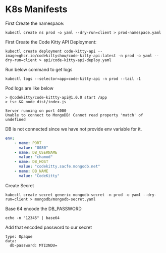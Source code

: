 # K8s Manifests 

First Create the namespace:
```shell
kubectl create ns prod -o yaml --dry-run=client > prod-namespace.yaml
```

First Create the Code Kitty API Deployment:
```shell
kubectl create deployment code-kitty-api --image=ghcr.io/codekittyshow/code-kitty-api:latest -n prod -o yaml --dry-run=client > api/code-kitty-api-deploy.yaml
```

Run below command to get logs
```shell
kubectl logs --selector=app=code-kitty-api -n prod --tail -1
```

Pod logs are like below

    > @codekitty/code-kittty-api@1.0.0 start /app
    > tsc && node dist/index.js

    Server running on port 4000
    Unable to connect to MongoDB! Cannot read property 'match' of undefined

DB is not connected since we have not provide env variable for it.
```yaml
env:
    - name: PORT
      value: "8080"
    - name: DB_USERNAME
      value: "chamod"
    - name: DB_HOST
      value: "codekitty.sacfe.mongodb.net"
    - name: DB_NAME
      value: "CodeKitty"
```

Create Secret
```shell
kubectl create secret generic mongodb-secret -n prod -o yaml --dry-run=client > mongodb/mongodb-secret.yaml
```

Base 64 encode the DB_PASSWORD
```shell
echo -n "12345" | base64
```

Add that encoded password to our secret
```ymal
type: Opaque
data:
  db-password: MTIzNDU=
```
